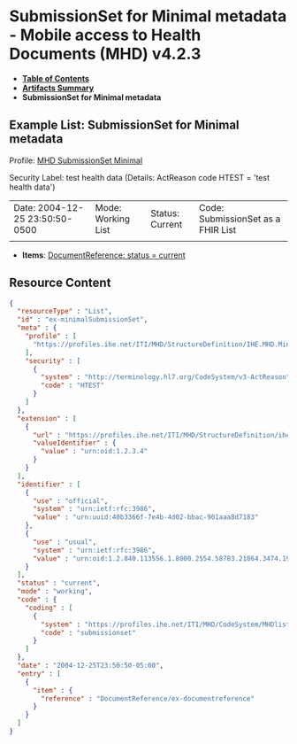 # SubmissionSet for Minimal metadata - Mobile access to Health Documents (MHD) v4.2.3

* [**Table of Contents**](toc.md)
* [**Artifacts Summary**](artifacts.md)
* **SubmissionSet for Minimal metadata**

## Example List: SubmissionSet for Minimal metadata

Profile: [MHD SubmissionSet Minimal](StructureDefinition-IHE.MHD.Minimal.SubmissionSet.md)

Security Label: test health data (Details: ActReason code HTEST = 'test health data')

| | | | |
| :--- | :--- | :--- | :--- |
| Date: 2004-12-25 23:50:50-0500 | Mode: Working List | Status: Current | Code: SubmissionSet as a FHIR List |
|  | | | |

* **Items**: [DocumentReference: status = current](DocumentReference-ex-documentreference.md)



## Resource Content

```json
{
  "resourceType" : "List",
  "id" : "ex-minimalSubmissionSet",
  "meta" : {
    "profile" : [
      "https://profiles.ihe.net/ITI/MHD/StructureDefinition/IHE.MHD.Minimal.SubmissionSet"
    ],
    "security" : [
      {
        "system" : "http://terminology.hl7.org/CodeSystem/v3-ActReason",
        "code" : "HTEST"
      }
    ]
  },
  "extension" : [
    {
      "url" : "https://profiles.ihe.net/ITI/MHD/StructureDefinition/ihe-sourceId",
      "valueIdentifier" : {
        "value" : "urn:oid:1.2.3.4"
      }
    }
  ],
  "identifier" : [
    {
      "use" : "official",
      "system" : "urn:ietf:rfc:3986",
      "value" : "urn:uuid:40b3366f-7e4b-4d02-bbac-901aaa8d7183"
    },
    {
      "use" : "usual",
      "system" : "urn:ietf:rfc:3986",
      "value" : "urn:oid:1.2.840.113556.1.8000.2554.58783.21864.3474.19410.44358.58254.41281.46354"
    }
  ],
  "status" : "current",
  "mode" : "working",
  "code" : {
    "coding" : [
      {
        "system" : "https://profiles.ihe.net/ITI/MHD/CodeSystem/MHDlistTypes",
        "code" : "submissionset"
      }
    ]
  },
  "date" : "2004-12-25T23:50:50-05:00",
  "entry" : [
    {
      "item" : {
        "reference" : "DocumentReference/ex-documentreference"
      }
    }
  ]
}

```
